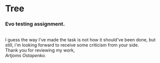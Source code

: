 # Tree
<h3>Evo testing assignment.</h3></br>
I guess the way I've made the task is not how it should've been done, but still,
i'm looking forward to receive some criticism from your side.</br>
Thank you for reviewing my work,<br/>
<i>Artjoms Ostapenko.</i>

